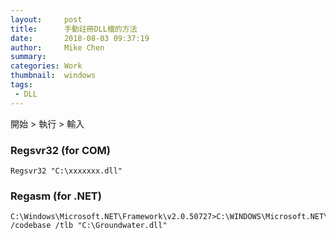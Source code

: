 ```yaml
---
layout:     post
title:      手動註冊DLL檔的方法
date:       2018-08-03 09:37:19
author:     Mike Chen
summary:    
categories: Work
thumbnail:  windows
tags:
 - DLL
---
```


開始 > 執行 > 輸入

### Regsvr32 (for COM)

```
Regsvr32 "C:\xxxxxxx.dll"
```

### Regasm (for .NET)

```
C:\Windows\Microsoft.NET\Framework\v2.0.50727>C:\WINDOWS\Microsoft.NET\Framework\v2.0.50727\regasm.exe /codebase /tlb "C:\Groundwater.dll"
```